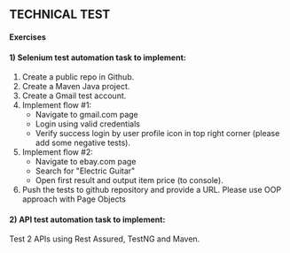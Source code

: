 ## <a name="api-exercises">TECHNICAL TEST</a>

#### Exercises
####  1) Selenium test automation task to implement:
1. Create a public repo in Github.
2. Create a Maven Java project.
3. Create a Gmail test account.
4. Implement flow #1:
   - Navigate to gmail.com page
   - Login using valid credentials
   - Verify success login by user profile icon in top right corner (please add some
     negative tests).
5. Implement flow #2:
   - Navigate to ebay.com page
   - Search for "Electric Guitar"
   - Open first result and output item price (to console).
6. Push the tests to github repository and provide a URL. Please use OOP
   approach with Page Objects

#### 2) API test automation task to implement:

Test 2 APIs using Rest Assured, TestNG and Maven.